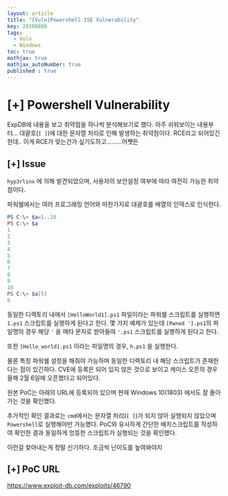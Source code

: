```yaml
---
layout: article
title: "[Vuln]Powershell ISE Vulnerability"
key: 20190806
tags:
  - Vuln
  - Windows
toc: true
mathjax: true
mathjax_autoNumber: true
published : true
---
```


# [+] Powershell Vulnerability

<!--more-->

ExpDB에 내용을 보고 취약점을 하나씩 분석해보기로 했다. 아주 쉬워보이는 내용부터...
대괄호(`[ ]`)에 대한 문자열 처리로 인해 발생하는 취약점이다. RCE라고 되어있긴한데.. 이게 RCE가 맞는건가 싶기도하고.........어쨋든

## [+] Issue

`hyp3rlinx` 에 의해 발견되었으며, 사용자의 보안설정 여부에 따라 여전히 가능한 취약점이다.

파워쉘에서는 여러 프로그래밍 언어와 마찬가지로 대괄호를 배열의 인덱스로 인식한다.

```powershell
PS C:\> $a=1..10
PS C:\> $a
1
2
3
4
5
6
7
8
9
10
PS C:\> $a[5]
6
```

동일한 디렉토리 내에서 `[HelloWorld1].ps1` 파일이라는 파워쉘 스크립트를 실행하면 `1.ps1` 스크립트를 실행하게 된다고 한다. 몇 가지 예제가 있는데 `[Pwned '].ps1`의 파일명의 경우 해당 `'` 을 메타 문자로 받아들여 `'.ps1` 스크립트를 실행하게 된다고 한다. 

또한 `[Hello_world].ps1` 이라는 파일명의 경우, `h.ps1` 을 실행한다. 

물론 특정 파워쉘 설정을 해줘야 가능하며 동일한 디렉토리 내 해당 스크립트가 존재한다는 점이 있긴하다.
CVE에 등록은 되어 있지 않은 것으로 보이고 케이스 오픈의 경우 올해 2월 6일에 오픈했다고 되어있다.

원본 PoC는 아래의 URL에 등록되어 있으며 현재 Windows 10(1803) 에서도 잘 돌아가는 것을 확인했다.

추가적인 확인 결과로는 `cmd`에서는 문자열 처리(`[ ]`)가 되지 않아 실행되지 않았으며 `Powershell`로 실행해야만 가능했다. PoC와 유사하게 간단한 배치스크립트를 작성하여 확인한 결과 동일하게 엉뚱한 스크립트가 실행되는 것을 확인했다. 

이런걸 찾아내는게 정말 신기하다. 조금씩 난이도를 높여봐야지

## [+] PoC URL

https://www.exploit-db.com/exploits/46790